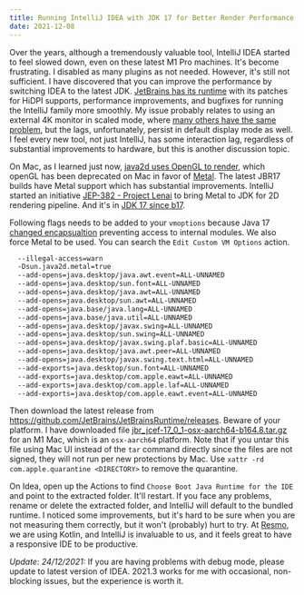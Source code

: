 ```yaml
---
title: Running IntelliJ IDEA with JDK 17 for Better Render Performance with Metal
date: 2021-12-08
--- 
```


Over the years, although a tremendously valuable tool, IntelliJ IDEA started to feel slowed down, even on these latest M1 Pro machines. It's become frustrating. I disabled as many plugins as not needed. However, it's still not sufficient. I have discovered that you can improve the performance by switching IDEA to the latest JDK. [JetBrains has its runtime](https://github.com/JetBrains/JetBrainsRuntime) with its patches for HiDPI supports, performance improvements, and bugfixes for running the IntelliJ family more smoothly. My issue probably relates to using an external 4K monitor in scaled mode, where [many others have the same problem](https://youtrack.jetbrains.com/issue/JBR-745), but the lags, unfortunately, persist in default display mode as well. I feel every new tool, not just IntelliJ, has some interaction lag, regardless of substantial improvements to hardware, but this is another discussion topic.

On Mac, as I learned just now, [java2d uses OpenGL to render](https://youtrack.jetbrains.com/issue/JBR-745), which openGL has been deprecated on Mac in favor of [Metal](https://developer.apple.com/metal/). The latest JBR17 builds have Metal support which has substantial improvements. IntelliJ started an initiative [JEP-382 - Project Lenai](https://blog.jetbrains.com/platform/2020/11/metal-for-intellij-platform/) to bring Metal to JDK for 2D rendering pipeline. And it's in [JDK 17 since b17](https://openjdk.java.net/jeps/382). 

Following flags needs to be added to your `vmoptions` because Java 17 [changed encapsualtion](https://www.infoq.com/news/2021/06/internals-encapsulated-jdk17/) preventing access to internal modules. We also force Metal to be used. You can search the `Edit Custom VM Options` action.

```sh
  --illegal-access=warn
  -Dsun.java2d.metal=true
  --add-opens=java.desktop/java.awt.event=ALL-UNNAMED
  --add-opens=java.desktop/sun.font=ALL-UNNAMED
  --add-opens=java.desktop/java.awt=ALL-UNNAMED
  --add-opens=java.desktop/sun.awt=ALL-UNNAMED
  --add-opens=java.base/java.lang=ALL-UNNAMED
  --add-opens=java.base/java.util=ALL-UNNAMED
  --add-opens=java.desktop/javax.swing=ALL-UNNAMED
  --add-opens=java.desktop/sun.swing=ALL-UNNAMED
  --add-opens=java.desktop/javax.swing.plaf.basic=ALL-UNNAMED
  --add-opens=java.desktop/java.awt.peer=ALL-UNNAMED
  --add-opens=java.desktop/javax.swing.text.html=ALL-UNNAMED
  --add-exports=java.desktop/sun.font=ALL-UNNAMED
  --add-exports=java.desktop/com.apple.eawt=ALL-UNNAMED
  --add-exports=java.desktop/com.apple.laf=ALL-UNNAMED
  --add-exports=java.desktop/com.apple.eawt.event=ALL-UNNAMED
```

Then download the latest release from https://github.com/JetBrains/JetBrainsRuntime/releases. Beware of your platform. I have downloaded file [jbr_jcef-17_0_1-osx-aarch64-b164.8.tar.gz](https://cache-redirector.jetbrains.com/intellij-jbr/jbr_jcef-17_0_1-osx-aarch64-b164.8.tar.gz) for an M1 Mac, which is an `osx-aarch64` platform. Note that if you untar this file using Mac UI instead of the `tar` command directly since the files are not signed, they will not run per new protections by Mac. Use `xattr -rd com.apple.quarantine <DIRECTORY>` to remove the quarantine. 

On Idea, open up the Actions to find `Choose Boot Java Runtime for the IDE` and point to the extracted folder. It'll restart. If you face any problems, rename or delete the extracted folder, and IntelliJ will default to the bundled runtime. I noticed some improvements, but it's hard to be sure when you are not measuring them correctly, but it won't (probably) hurt to try. At [Resmo](https://www.resmo.com), we are using Kotlin, and IntelliJ is invaluable to us, and it feels great to have a responsive IDE to be productive.

*Update: 24/12/2021:* If you are having problems with debug mode, please update to latest version of IDEA. 2021.3 works for me with occasional, non-blocking issues, but the experience is worth it.